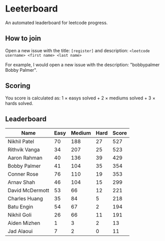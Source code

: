 # Leeterboard

An automated leaderboard for leetcode progress.

## How to join

Open a new issue with the title: `[register]` and description:
`<leetcode username> <first name> <last name>`

For example, I would open a new issue with the description: "bobbypalmer Bobby Palmer".

## Scoring

You score is calculated as:
1 $\times$ easys solved + 2 $\times$ mediums solved + 3 $\times$ hards solved.

## Leaderboard
| Name | Easy | Medium | Hard | Score |
| --- | --- | --- | --- | --- |
| Nikhil Patel | 70 | 188 | 27 | 527 |
| Rithvik Vanga | 34 | 207 | 25 | 523 |
| Aaron Rahman | 40 | 136 | 39 | 429 |
| Bobby Palmer | 41 | 104 | 35 | 354 |
| Conner Rose | 76 | 110 | 19 | 353 |
| Arnav Shah | 46 | 104 | 15 | 299 |
| David McDermott | 53 | 66 | 12 | 221 |
| Charles Huang | 35 | 84 | 5 | 218 |
| Batu Engin | 54 | 67 | 2 | 194 |
| Nikhil Goli | 26 | 66 | 11 | 191 |
| Aiden Mizhen | 1 | 3 | 2 | 13 |
| Jad Alaoui | 7 | 2 | 0 | 11 |
